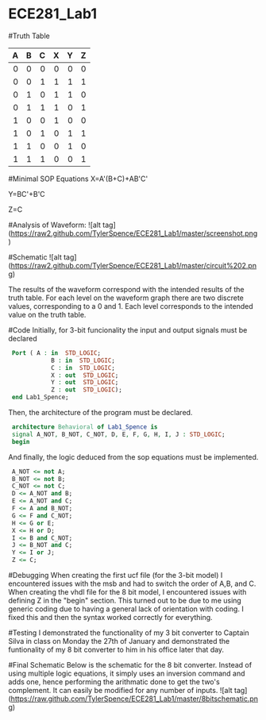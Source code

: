 ECE281_Lab1
===========

#Truth Table



|  A |  B  |  C  |  X  |  Y  |  Z  |
|--:|--: |--: |--:| --:| --:|
|  0 |  0  |  0  |   0 |   0 |   0 |
|  0 |  0  |  1  |   1 |   1 |   1 |
|  0 |  1  |  0  |   1 |   1 |   0 |
|  0 |   1 |  1  |   1 |   0 |   1 |
|  1 |  0  |  0  |   1 |   0 |   0 |
|  1 |  0  |  1  |   0 |   1 |   1 |
|  1 |  1  |  0  |   0 |   1 |   0 |
|  1 |  1  |  1  |   0 |   0 |   1 |

#Minimal SOP Equations
X=A'(B+C)+AB'C' 

Y=BC'+B'C

Z=C

#Analysis of Waveform:
![alt tag] (https://raw2.github.com/TylerSpence/ECE281_Lab1/master/screenshot.png)

#Schematic
![alt tag] (https://raw2.github.com/TylerSpence/ECE281_Lab1/master/circuit%202.png)

The results of the waveform correspond with the intended results of the truth table. For each level on the waveform graph there are two discrete values, corresponding to a 0 and 1. Each level corresponds to the intended value on the truth table.

#Code
Initially, for 3-bit funcionality the input and output signals must be declared
```VHDL
 Port ( A : in  STD_LOGIC;
            B : in  STD_LOGIC;
            C : in  STD_LOGIC;
            X : out  STD_LOGIC;
            Y : out  STD_LOGIC;
            Z : out  STD_LOGIC);
 end Lab1_Spence;
``` 
Then, the architecture of the program must be declared.
```VHDL
 architecture Behavioral of Lab1_Spence is
 signal A_NOT, B_NOT, C_NOT, D, E, F, G, H, I, J : STD_LOGIC;
 begin
```
And finally, the logic deduced from the sop equations must be implemented.
```VHDL
 A_NOT <= not A;
 B_NOT <= not B;
 C_NOT <= not C;
 D <= A_NOT and B; 
 E <= A_NOT and C; 
 F <= A and B_NOT;
 G <= F and C_NOT;
 H <= G or E;
 X <= H or D;
 I <= B and C_NOT;
 J <= B_NOT and C;
 Y <= I or J;
 Z <= C;
```

#Debugging
When creating the first ucf file (for the 3-bit model) I encountered issues with the msb and had to switch the order of A,B, and C. 
When creating the vhdl file for the 8 bit model, I encountered issues with defining Z in the "begin" section. 
This turned out to be due to me using generic coding due to having a general lack of orientation with coding. I fixed this and then the syntax worked correctly for everything.

#Testing
I demonstrated the functionality of my 3 bit converter to Captain Silva in class on Monday the 27th of January and demonstrated the funtionality of my 8 bit converter to him in his office later that day. 

#Final Schematic
Below is the schematic for the 8 bit converter. Instead of using multiple logic equations, it simply uses an inversion command and adds one, hence performing the arithmatic done to get the two's complement. It can easily be modified for any number of inputs.
![alt tag] (https://raw.github.com/TylerSpence/ECE281_Lab1/master/8bitschematic.png)


